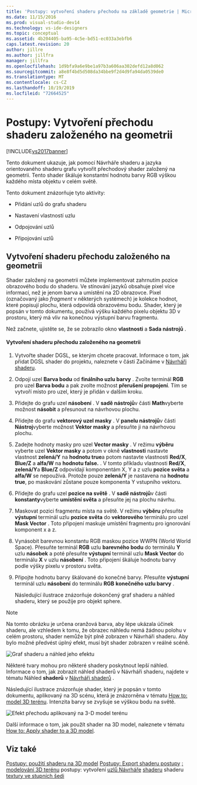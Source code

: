 ```yaml
---
title: 'Postupy: vytvoření shaderu přechodu na základě geometrie | Microsoft Docs'
ms.date: 11/15/2016
ms.prod: visual-studio-dev14
ms.technology: vs-ide-designers
ms.topic: conceptual
ms.assetid: 4b204405-ba95-4c5e-bd51-ec033a3ebfb6
caps.latest.revision: 20
author: jillre
ms.author: jillfra
manager: jillfra
ms.openlocfilehash: 1d9bfa9a6e9be1a97b3a606aa302defd12a8d062
ms.sourcegitcommit: a8e8f4bd5d508da34bbe9f2d4d9fa94da0539de0
ms.translationtype: MT
ms.contentlocale: cs-CZ
ms.lasthandoff: 10/19/2019
ms.locfileid: "72664525"
---
```

# <a name="how-to-create-a-geometry-based-gradient-shader"></a>Postupy: Vytvoření přechodu shaderu založeného na geometrii
[!INCLUDE[vs2017banner](../includes/vs2017banner.md)]

Tento dokument ukazuje, jak pomocí Návrháře shaderu a jazyka orientovaného shaderu grafu vytvořit přechodový shader založený na geometrii. Tento shader škáluje konstantní hodnotu barvy RGB výškou každého místa objektu v celém světě.

 Tento dokument znázorňuje tyto aktivity:

- Přidání uzlů do grafu shaderu

- Nastavení vlastností uzlu

- Odpojování uzlů

- Připojování uzlů

## <a name="creating-a-geometry-based-gradient-shader"></a>Vytvoření shaderu přechodu založeného na geometrii
 Shader založený na geometrii můžete implementovat zahrnutím pozice obrazového bodu do shaderu. Ve stínování jazyků obsahuje pixel více informací, než je jenom barva a umístění na 2D obrazovce. Pixel (označovaný jako *fragment* v některých systémech) je kolekce hodnot, které popisují plochu, která odpovídá obrazovému bodu. Shader, který je popsán v tomto dokumentu, používá výšku každého pixelu objektu 3D v prostoru, který má vliv na konečnou výstupní barvu fragmentu.

 Než začnete, ujistěte se, že se zobrazilo okno **vlastnosti** a **Sada nástrojů** .

#### <a name="to-create-a-geometry-based-gradient-shader"></a>Vytvoření shaderu přechodu založeného na geometrii

1. Vytvořte shader DGSL, se kterým chcete pracovat. Informace o tom, jak přidat DGSL shader do projektu, naleznete v části Začínáme v [Návrháři shaderu](../designers/shader-designer.md).

2. Odpojí uzel **Barva bodu** od **finálního uzlu barvy** . Zvolte terminál **RGB** pro uzel **Barva bodu** a pak zvolte možnost **přerušení propojení**. Tím se vytvoří místo pro uzel, který je přidán v dalším kroku.

3. Přidejte do grafu uzel **násobení** . V **sadě nástrojů**v části **Math**vyberte možnost **násobit** a přesunout na návrhovou plochu.

4. Přidejte do grafu **vektorový uzel masky** . V **panelu nástrojů**v části **Nástroj**vyberte možnost **Vektor masky** a přesuňte ji na návrhovou plochu.

5. Zadejte hodnoty masky pro uzel **Vector masky** . V režimu **výběru** vyberte uzel **Vektor masky** a potom v okně **vlastnosti** nastavte vlastnost **zelená/Y** na **hodnotu true**a potom nastavte vlastnosti **Red/X**, **Blue/Z** a **alfa/W** na **hodnotu false.** . V tomto příkladu vlastnosti **Red/X**, **zelená/Y**a **Blue/Z** odpovídají komponentám X, Y a z uzlu **pozice světa** a **alfa/W** se nepoužívá. Protože pouze **zelená/Y** je nastavena na **hodnotu true**, po maskování zůstane pouze komponenta Y vstupního vektoru.

6. Přidejte do grafu uzel **pozice na světě** . V **sadě nástrojů**v části **konstanty**vyberte **umístění světa** a přesuňte jej na plochu návrhu.

7. Maskovat pozici fragmentu místa na světě. V režimu **výběru** přesuňte **výstupní** terminál uzlu **pozice světa** do **vektorového** terminálu pro uzel **Mask Vector** . Toto připojení maskuje umístění fragmentu pro ignorování komponent x a z.

8. Vynásobit barevnou konstantu RGB maskou pozice WWPN (World World Space). Přesuňte terminál **RGB** uzlu **barevného bodu** do terminálu **Y** uzlu **násobek** a poté přesuňte **výstupní** terminál uzlu **Mask Vector** do terminálu **X** v uzlu **násobení** . Toto připojení škáluje hodnotu barvy podle výšky pixelu v prostoru světa.

9. Připojte hodnotu barvy škálované do konečné barvy. Přesuňte **výstupní** terminál uzlu **násobení** do terminálu **RGB** **konečného uzlu barvy** .

   Následující ilustrace znázorňuje dokončený graf shaderu a náhled shaderu, který se použije pro objekt sphere.

> [!NOTE]
> Na tomto obrázku je určena oranžová barva, aby lépe ukázala účinek shaderu, ale vzhledem k tomu, že obrazec náhledu nemá žádnou polohu v celém prostoru, shader nemůže být plně zobrazen v Návrháři shaderu. Aby bylo možné předvést úplný efekt, musí být shader zobrazen v reálné scéně.

 ![Graf shaderu a náhled jeho efektu](../designers/media/digit-gradient-effect-graph.png "Číslice – přechodový efekt – graf")

 Některé tvary mohou pro některé shadery poskytnout lepší náhled. Informace o tom, jak zobrazit náhled shaderů v Návrháři shaderu, najdete v tématu Náhled **shaderů** v [Návrháři shaderů](../designers/shader-designer.md) .

 Následující ilustrace znázorňuje shader, který je popsán v tomto dokumentu, aplikovaný na 3D scénu, která je znázorněna v tématu [How to: model 3D terénu](../designers/how-to-model-3-d-terrain.md). Intenzita barvy se zvyšuje se výškou bodu na světě.

 ![Efekt přechodu aplikovaný na 3&#45;D model terénu](../designers/media/digit-gradient-effect-result.png "Číslice – efekt přechodu na výsledek")

 Další informace o tom, jak použít shader na 3D model, naleznete v tématu [How to: Apply shader to a 3D model](../designers/how-to-apply-a-shader-to-a-3-d-model.md).

## <a name="see-also"></a>Viz také
 [Postupy: použití shaderu na 3D model](../designers/how-to-apply-a-shader-to-a-3-d-model.md) [Postupy: Export shaderu postupy](../designers/how-to-export-a-shader.md) [: modelování 3D terénu](../designers/how-to-model-3-d-terrain.md) postupy: vytvoření [uzlů Návrháře](../designers/shader-designer-nodes.md) [shaderu](../designers/shader-designer.md) shaderu [textury ve stupních šedi](../designers/how-to-create-a-grayscale-texture-shader.md)
